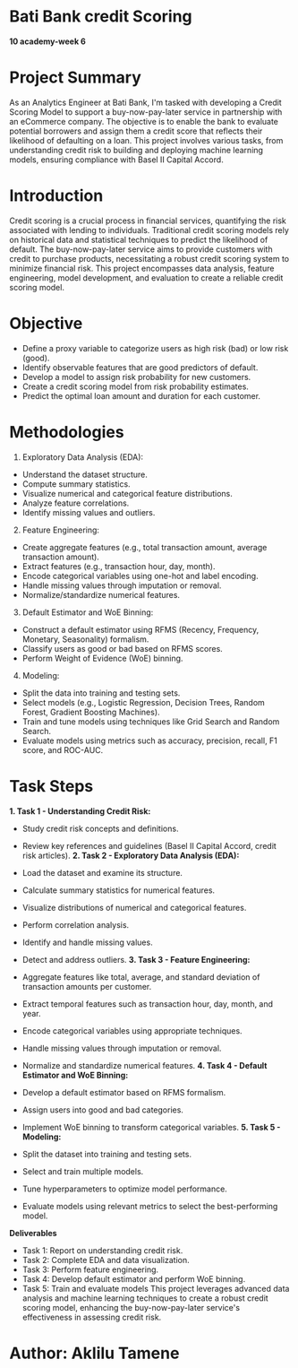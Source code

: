 # Bati Bank credit Scoring
**10 academy-week 6**

# Project Summary
As an Analytics Engineer at Bati Bank, I'm tasked with developing a Credit Scoring Model to support a buy-now-pay-later service in partnership with an eCommerce company. The objective is to enable the bank to evaluate potential borrowers and assign them a credit score that reflects their likelihood of defaulting on a loan. This project involves various tasks, from understanding credit risk to building and deploying machine learning models, ensuring compliance with Basel II Capital Accord.

# Introduction
Credit scoring is a crucial process in financial services, quantifying the risk associated with lending to individuals. Traditional credit scoring models rely on historical data and statistical techniques to predict the likelihood of default. The buy-now-pay-later service aims to provide customers with credit to purchase products, necessitating a robust credit scoring system to minimize financial risk. This project encompasses data analysis, feature engineering, model development, and evaluation to create a reliable credit scoring model.

# Objective
  - Define a proxy variable to categorize users as high risk (bad) or low risk (good).
  - Identify observable features that are good predictors of default.
  - Develop a model to assign risk probability for new customers.
  - Create a credit scoring model from risk probability estimates.
  - Predict the optimal loan amount and duration for each customer.

# Methodologies

1. Exploratory Data Analysis (EDA):

  - Understand the dataset structure.
  - Compute summary statistics.
  - Visualize numerical and categorical feature distributions.
  - Analyze feature correlations.
  - Identify missing values and outliers.
2. Feature Engineering:

  - Create aggregate features (e.g., total transaction amount, average transaction amount).
  - Extract features (e.g., transaction hour, day, month).
  - Encode categorical variables using one-hot and label encoding.
  - Handle missing values through imputation or removal.
  - Normalize/standardize numerical features.
3. Default Estimator and WoE Binning:

  - Construct a default estimator using RFMS (Recency, Frequency, Monetary, Seasonality) formalism.
  - Classify users as good or bad based on RFMS scores.
  - Perform Weight of Evidence (WoE) binning.
4. Modeling:

  - Split the data into training and testing sets.
  - Select models (e.g., Logistic Regression, Decision Trees, Random Forest, Gradient Boosting Machines).
  - Train and tune models using techniques like Grid Search and Random Search.
  - Evaluate models using metrics such as accuracy, precision, recall, F1 score, and ROC-AUC.

# Task Steps

**1. Task 1 - Understanding Credit Risk:**

 - Study credit risk concepts and definitions.
 - Review key references and guidelines (Basel II Capital Accord, credit risk articles).
**2. Task 2 - Exploratory Data Analysis (EDA):**

 - Load the dataset and examine its structure.
 - Calculate summary statistics for numerical features.
 - Visualize distributions of numerical and categorical features.
 - Perform correlation analysis.
 - Identify and handle missing values.
 - Detect and address outliers.
**3. Task 3 - Feature Engineering:**

 - Aggregate features like total, average, and standard deviation of transaction amounts per customer.
 - Extract temporal features such as transaction hour, day, month, and year.
 - Encode categorical variables using appropriate techniques.
 - Handle missing values through imputation or removal.
 - Normalize and standardize numerical features.
**4. Task 4 - Default Estimator and WoE Binning:**

 - Develop a default estimator based on RFMS formalism.
 - Assign users into good and bad categories.
 - Implement WoE binning to transform categorical variables.
**5. Task 5 - Modeling:**

 - Split the dataset into training and testing sets.
 - Select and train multiple models.
 - Tune hyperparameters to optimize model performance.
 - Evaluate models using relevant metrics to select the best-performing model.

**Deliverables**
- Task 1: Report on understanding credit risk.
- Task 2: Complete EDA and data visualization.
- Task 3: Perform feature engineering.
- Task 4: Develop default estimator and perform WoE binning.
- Task 5: Train and evaluate models
This project leverages advanced data analysis and machine learning techniques to create a robust credit scoring model, enhancing the buy-now-pay-later service's effectiveness in assessing credit risk.

# Author: Aklilu Tamene